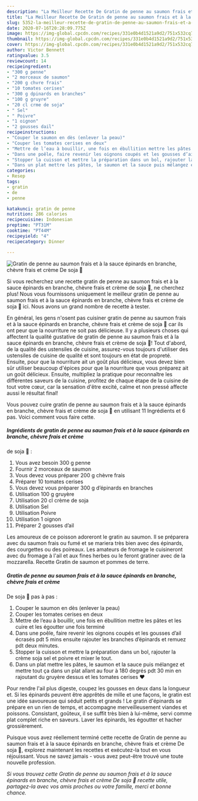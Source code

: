 ```yaml
---
description: "La Meilleur Recette De Gratin de penne au saumon frais et à la sauce épinards en branche, chèvre frais et crème De soja 🤤"
title: "La Meilleur Recette De Gratin de penne au saumon frais et à la sauce épinards en branche, chèvre frais et crème De soja 🤤"
slug: 5352-la-meilleur-recette-de-gratin-de-penne-au-saumon-frais-et-a-la-sauce-epinards-en-branche-chevre-frais-et-creme-de-soja
date: 2020-07-16T20:28:09.775Z
image: https://img-global.cpcdn.com/recipes/331e0b4d1521a9d2/751x532cq70/gratin-de-penne-au-saumon-frais-et-a-la-sauce-epinards-en-branche-chevre-frais-et-creme-de-soja-🤤-photo-principale-de-la-recette.jpg
thumbnail: https://img-global.cpcdn.com/recipes/331e0b4d1521a9d2/751x532cq70/gratin-de-penne-au-saumon-frais-et-a-la-sauce-epinards-en-branche-chevre-frais-et-creme-de-soja-🤤-photo-principale-de-la-recette.jpg
cover: https://img-global.cpcdn.com/recipes/331e0b4d1521a9d2/751x532cq70/gratin-de-penne-au-saumon-frais-et-a-la-sauce-epinards-en-branche-chevre-frais-et-creme-de-soja-🤤-photo-principale-de-la-recette.jpg
author: Victor Bennett
ratingvalue: 3.5
reviewcount: 14
recipeingredient:
- "300 g penne"
- "2 morceaux de saumon"
- "200 g chvre frais"
- "10 tomates cerises"
- "300 g dpinards en branches"
- "100 g gruyre"
- "20 cl crme de soja"
- " Sel"
- " Poivre"
- "1 oignon"
- "2 gousses dail"
recipeinstructions:
- "Couper le saumon en dès (enlever la peau)"
- "Couper les tomates cerises en deux"
- "Mettre de l’eau à bouillir, une fois en ébullition mettre les pâtes et les cuire et les égoutter une fois terminé"
- "Dans une poêle, faire revenir les oignons coupés et les gousses d’ail écrasés pdt 5 mins ensuite rajouter les branches d’épinards et remuez pdt deux minutes."
- "Stopper la cuisson et mettre la préparation dans un bol, rajouter la crème soja sel et poivre et mixer le tout."
- "Dans un plat mettre les pâtes, le saumon et la sauce puis mélangez et mettre tout ça dans un plat allant au four à 180 degrés pdt 30 min en rajoutant du gruyère dessus et les tomates cerises ❤️"
categories:
- Resep
tags:
- gratin
- de
- penne

katakunci: gratin de penne 
nutrition: 286 calories
recipecuisine: Indonesian
preptime: "PT31M"
cooktime: "PT44M"
recipeyield: "4"
recipecategory: Dinner

---
```



![Gratin de penne au saumon frais et à la sauce épinards en branche, chèvre frais et crème
De soja 🤤](https://img-global.cpcdn.com/recipes/331e0b4d1521a9d2/751x532cq70/gratin-de-penne-au-saumon-frais-et-a-la-sauce-epinards-en-branche-chevre-frais-et-creme-de-soja-🤤-photo-principale-de-la-recette.jpg)

Si vous recherchez une recette gratin de penne au saumon frais et à la sauce épinards en branche, chèvre frais et crème
de soja 🤤, ne cherchez plus! Nous vous fournissons uniquement le meilleur gratin de penne au saumon frais et à la sauce épinards en branche, chèvre frais et crème
de soja 🤤 ici. Nous avons un grand nombre de recette à tester.

En général, les gens n'osent pas cuisiner gratin de penne au saumon frais et à la sauce épinards en branche, chèvre frais et crème
de soja 🤤 car ils ont peur que la nourriture ne soit pas délicieuse. Il y a plusieurs choses qui affectent la qualité gustative de gratin de penne au saumon frais et à la sauce épinards en branche, chèvre frais et crème
de soja 🤤! Tout d'abord, de la qualité des ustensiles de cuisine, assurez-vous toujours d'utiliser des ustensiles de cuisine de qualité et sont toujours en état de propreté. Ensuite, pour que la nourriture ait un goût plus délicieux, vous devez bien sûr utiliser beaucoup d'épices pour que la nourriture que vous préparez ait un goût délicieux. Ensuite, multipliez la pratique pour reconnaître les différentes saveurs de la cuisine, profitez de chaque étape de la cuisine de tout votre cœur, car la sensation d'être excité, calme et non pressé affecte aussi le résultat final!

<!--inarticleads1-->

Vous pouvez cuire gratin de penne au saumon frais et à la sauce épinards en branche, chèvre frais et crème
de soja 🤤 en utilisant 11 Ingrédients et 6 pas. Voici comment vous faire cette.

##### Ingrédients de gratin de penne au saumon frais et à la sauce épinards en branche, chèvre frais et crème
de soja 🤤 :

1. Vous avez besoin 300 g penne
1. Fournir 2 morceaux de saumon
1. Vous devez vous préparer 200 g chèvre frais
1. Préparer 10 tomates cerises
1. Vous devez vous préparer 300 g d’épinards en branches
1. Utilisation 100 g gruyère
1. Utilisation 20 cl crème de soja
1. Utilisation  Sel
1. Utilisation  Poivre
1. Utilisation 1 oignon
1. Préparer 2 gousses d’ail


Les amoureux de ce poisson adoreront le gratin au saumon. Il se préparera avec du saumon frais ou fumé et se mariera très bien avec des épinards, des courgettes ou des poireaux. Les amateurs de fromage le cuisineront avec du fromage à l&#39;ail et aux fines herbes ou le feront gratiner avec de la mozzarella. Recette Gratin de saumon et pommes de terre. 

<!--inarticleads2-->

##### Gratin de penne au saumon frais et à la sauce épinards en branche, chèvre frais et crème
De soja 🤤 pas à pas :

1. Couper le saumon en dès (enlever la peau)
1. Couper les tomates cerises en deux
1. Mettre de l’eau à bouillir, une fois en ébullition mettre les pâtes et les cuire et les égoutter une fois terminé
1. Dans une poêle, faire revenir les oignons coupés et les gousses d’ail écrasés pdt 5 mins ensuite rajouter les branches d’épinards et remuez pdt deux minutes.
1. Stopper la cuisson et mettre la préparation dans un bol, rajouter la crème soja sel et poivre et mixer le tout.
1. Dans un plat mettre les pâtes, le saumon et la sauce puis mélangez et mettre tout ça dans un plat allant au four à 180 degrés pdt 30 min en rajoutant du gruyère dessus et les tomates cerises ❤️


Pour rendre l&#39;ail plus digeste, coupez les gousses en deux dans la longueur et. Si les épinards peuvent être apprêtés de mille et une façons, le gratin est une idée savoureuse qui séduit petits et grands ! Le gratin d&#39;épinards se prépare en un rien de temps, et accompagne merveilleusement viandes et poissons. Consistant, goûteux, il se suffit très bien à lui-même, servi comme plat complet riche en saveurs. Laver les épinards, les égoutter et hacher grossièrement. 

<!--inarticleads1-->

<p>
Puisque vous avez réellement terminé cette recette de Gratin de penne au saumon frais et à la sauce épinards en branche, chèvre frais et crème
De soja 🤤, explorez maintenant les recettes et exécutez-la tout en vous réjouissant. Vous ne savez jamais - vous avez peut-être trouvé une toute nouvelle profession.
</p>

<p>
<i>Si vous trouvez cette Gratin de penne au saumon frais et à la sauce épinards en branche, chèvre frais et crème
De soja 🤤 recette utile, partagez-la avec vos amis proches ou votre famille, merci et bonne chance.</i>
</p>
